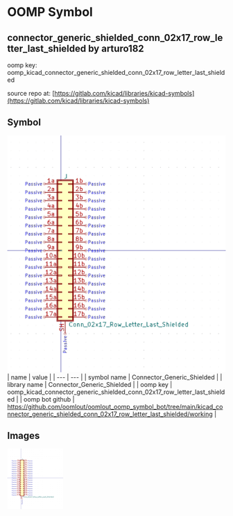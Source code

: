 # OOMP Symbol  
## connector_generic_shielded_conn_02x17_row_letter_last_shielded  by arturo182  
  
oomp key: oomp_kicad_connector_generic_shielded_conn_02x17_row_letter_last_shielded  
  
source repo at: [https://gitlab.com/kicad/libraries/kicad-symbols](https://gitlab.com/kicad/libraries/kicad-symbols)  
## Symbol  
  
[![working.png](working_600.png)](working.png)  
| name | value | 
| --- | --- | 
| symbol name | Connector_Generic_Shielded | 
| library name | Connector_Generic_Shielded | 
| oomp key | oomp_kicad_connector_generic_shielded_conn_02x17_row_letter_last_shielded | 
| oomp bot github | https://github.com/oomlout/oomlout_oomp_symbol_bot/tree/main/kicad_connector_generic_shielded_conn_02x17_row_letter_last_shielded/working | 
## Images  
  
[![working.png](working_140.png)](working.png)  
